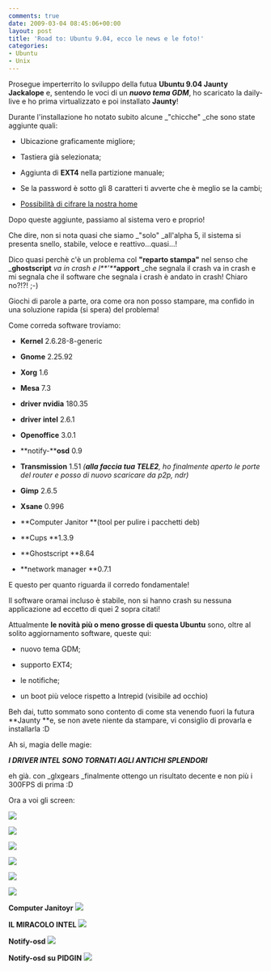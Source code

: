 ```yaml
---
comments: true
date: 2009-03-04 08:45:06+00:00
layout: post
title: 'Road to: Ubuntu 9.04, ecco le news e le foto!'
categories:
- Ubuntu
- Unix
---
```


Prosegue imperterrito lo sviluppo della futua **Ubuntu 9.04 Jaunty Jackalope** e, sentendo le voci di un _**nuovo tema GDM**_, ho scaricato la daily-live e ho prima virtualizzato e poi installato **Jaunty**!

Durante l'installazione ho notato subito alcune _"chicche" _che sono state aggiunte quali:



	
  * Ubicazione graficamente migliore;

	
  * Tastiera già selezionata;

	
  * Aggiunta di **EXT4** nella partizione manuale;

	
  * Se la password è sotto gli 8 caratteri ti avverte che è meglio se la cambi;

	
  * [Possibilità di cifrare la nostra home](http://polslinux.wordpress.com/2009/02/02/road-to-ubuntu-jaunty-jackalope-904/)


Dopo queste aggiunte, passiamo al sistema vero e proprio!

Che dire, non si nota quasi che siamo _"solo" _all'alpha 5, il sistema si presenta snello, stabile, veloce e reattivo...quasi...!

Dico quasi perchè c'è un problema col **"reparto stampa"** nel senso che _**ghostscript** _va in crash e l**'**_**apport** _che segnala il crash va in crash e mi segnala che il software che segnala i crash è andato in crash! Chiaro no?!?! ;-)

Giochi di parole a parte, ora come ora non posso stampare, ma confido in una soluzione rapida (si spera) del problema!

Come correda software troviamo:



	
  * **Kernel** 2.6.28-8-generic

	
  * **Gnome** 2.25.92

	
  * **Xorg** 1.6

	
  * **Mesa** 7.3

	
  * **driver** **nvidia** 180.35

	
  * **driver** **intel** 2.6.1

	
  * **Openoffice** 3.0.1

	
  * **notify-****osd** 0.9

	
  * **Transmission** 1.51 _(**alla faccia tua TELE2**, ho finalmente aperto le porte del router e posso di nuovo scaricare da p2p, ndr)_

	
  * **Gimp** 2.6.5

	
  * **Xsane** 0.996

	
  * **Computer Janitor **(tool per pulire i pacchetti deb)

	
  * **Cups **1.3.9

	
  * **Ghostscript **8.64

	
  * **network manager **0.7.1


E questo per quanto riguarda il corredo fondamentale!

Il software oramai incluso è stabile, non si hanno crash su nessuna applicazione ad eccetto di quei 2 sopra citati!

Attualmente **le novità più o meno grosse di questa Ubuntu** sono, oltre al solito aggiornamento software, queste qui:



	
  * nuovo tema GDM;

	
  * supporto EXT4;

	
  * le notifiche;

	
  * un boot più veloce rispetto a Intrepid (visibile ad occhio)


Beh dai, tutto sommato sono contento di come sta venendo fuori la futura **Jaunty **e, se non avete niente da stampare, vi consiglio di provarla e installarla :D

Ah si, magia delle magie:


_**I DRIVER INTEL SONO TORNATI AGLI ANTICHI SPLENDORI**_




eh già. con _glxgears _finalmente ottengo un risultato decente e non più i 300FPS di prima :D





Ora a voi gli screen:



[![](http://www.allfreeportal.com/imghost/thumbs/352214Schermata.png)](http://www.allfreeportal.com/imghost/viewer.php?id=352214Schermata.png)




[![](http://www.allfreeportal.com/imghost/thumbs/873967Schermata-1.png)](http://www.allfreeportal.com/imghost/viewer.php?id=873967Schermata-1.png)




[![](http://www.allfreeportal.com/imghost/thumbs/476610Schermata-2.png)](http://www.allfreeportal.com/imghost/viewer.php?id=476610Schermata-2.png)




[![](http://www.allfreeportal.com/imghost/thumbs/254501Schermata-3.png)](http://www.allfreeportal.com/imghost/viewer.php?id=254501Schermata-3.png)




[![](http://www.allfreeportal.com/imghost/thumbs/633781Schermata-4.png)](http://www.allfreeportal.com/imghost/viewer.php?id=633781Schermata-4.png)




[![](http://www.allfreeportal.com/imghost/thumbs/591039Schermata-6.png)](http://www.allfreeportal.com/imghost/viewer.php?id=591039Schermata-6.png)





**Computer Janitoyr**
[![](http://www.allfreeportal.com/imghost/thumbs/694863jaunty.png)](http://www.allfreeportal.com/imghost/viewer.php?id=694863jaunty.png)



**IL MIRACOLO INTEL**
[![](http://www.allfreeportal.com/imghost/thumbs/888536jaunty2.png)](http://www.allfreeportal.com/imghost/viewer.php?id=888536jaunty2.png)



**Notify-osd**
[![](http://www.allfreeportal.com/imghost/thumbs/369145noti2.png)](http://www.allfreeportal.com/imghost/viewer.php?id=369145noti2.png)



**Notify-osd su PIDGIN**
[![](http://www.allfreeportal.com/imghost/thumbs/709977notif2.png)](http://www.allfreeportal.com/imghost/viewer.php?id=709977notif2.png)
